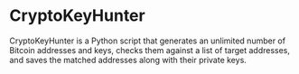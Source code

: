 # CryptoKeyHunter
CryptoKeyHunter is a Python script that generates an unlimited number of Bitcoin addresses and keys, checks them against a list of target addresses, and saves the matched addresses along with their private keys.
